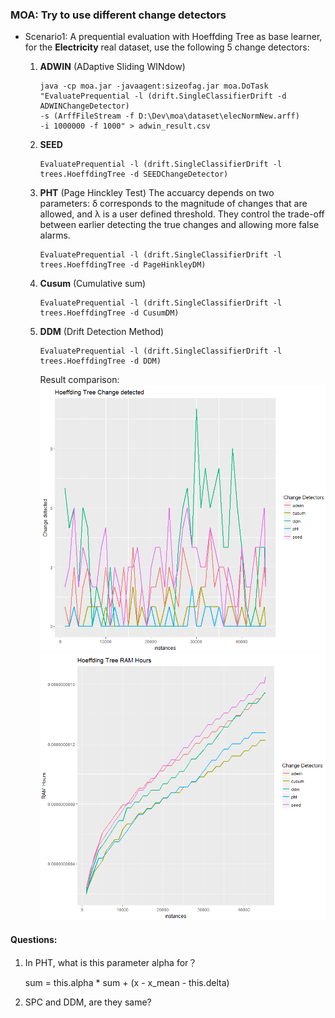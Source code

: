 ### MOA: Try to use different change detectors

* Scenario1: A prequential evaluation with Hoeffding Tree as base learner, for the **Electricity** real dataset, use the following 5 change detectors:

  1. **ADWIN** (ADaptive Sliding WINdow)

     ```
     java -cp moa.jar -javaagent:sizeofag.jar moa.DoTask 
     "EvaluatePrequential -l (drift.SingleClassifierDrift -d ADWINChangeDetector) 
     -s (ArffFileStream -f D:\Dev\moa\dataset\elecNormNew.arff) 
     -i 1000000 -f 1000" > adwin_result.csv
     ```

  2. **SEED**

     ```
     EvaluatePrequential -l (drift.SingleClassifierDrift -l trees.HoeffdingTree -d SEEDChangeDetector)
     ```

  3. **PHT** (Page Hinckley Test)
     The accuarcy depends on two parameters: δ corresponds to the magnitude of changes that are allowed, and λ is a user defined threshold. They control the trade-off between earlier detecting the true changes and allowing more false alarms.

     ```
     EvaluatePrequential -l (drift.SingleClassifierDrift -l trees.HoeffdingTree -d PageHinkleyDM)
     ```
  4. **Cusum** (Cumulative sum)

     ```
     EvaluatePrequential -l (drift.SingleClassifierDrift -l trees.HoeffdingTree -d CusumDM)
     ```
  6. **DDM** (Drift Detection Method)
  
     ```
     EvaluatePrequential -l (drift.SingleClassifierDrift -l trees.HoeffdingTree -d DDM)
     ```

     Result comparison:
     ![](/assets/ch1/ht_changedetected.PNG)
     ![](/assets/ch1/ht_cd_ram.PNG)


#### Questions:
1. In PHT, what is this parameter alpha for？

   sum = this.alpha * sum + (x - x_mean - this.delta)

2. SPC and DDM, are they same?

